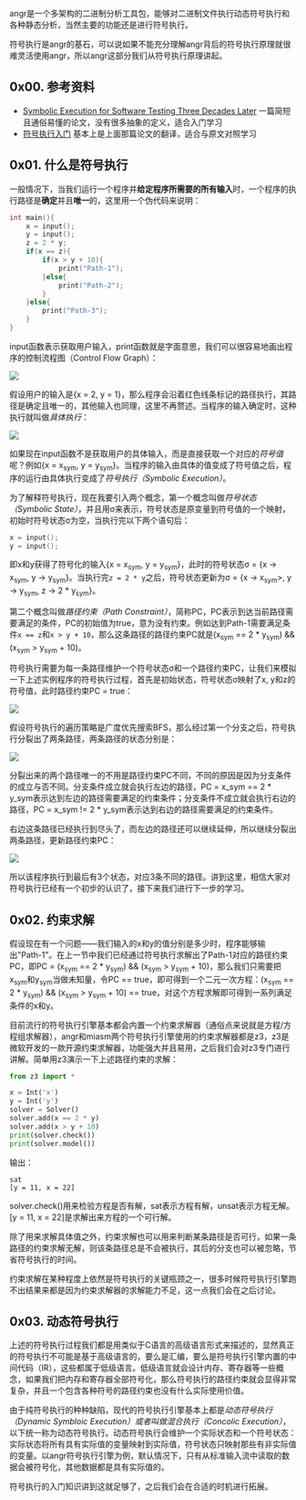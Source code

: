 angr是一个多架构的二进制分析工具包，能够对二进制文件执行动态符号执行和各种静态分析，当然主要的功能还是进行符号执行。

符号执行是angr的基石，可以说如果不能充分理解angr背后的符号执行原理就很难灵活使用angr，所以angr这部分我们从符号执行原理讲起。

## 0x00. 参考资料

- [Symbolic Execution for Software Testing Three Decades Later](attachment/0.符号执行入门/Symbolic%20Execution%20for%20Software%20Testing%20Three%20Decades%20Later.pdf) 一篇简短且通俗易懂的论文，没有很多抽象的定义，适合入门学习
- [符号执行入门](https://zhuanlan.zhihu.com/p/26927127) 基本上是上面那篇论文的翻译，适合与原文对照学习

## 0x01. 什么是符号执行

一般情况下，当我们运行一个程序并**给定程序所需要的所有输入**时，一个程序的执行路径是**确定**并且**唯一**的，这里用一个伪代码来说明：

```cpp
int main(){
    x = input();
    y = input();
    z = 2 * y;
    if(x == z){
        if(x > y + 10){
            print("Path-1");
        }else{
            print("Path-2");
        }
    }else{
        print("Path-3");
    }
}
```

input函数表示获取用户输入，print函数就是字面意思，我们可以很容易地画出程序的控制流程图（Control Flow Graph）：

![](img/CFG-1.png)

假设用户的输入是{x = 2, y = 1}，那么程序会沿着红色线条标记的路径执行，其路径是确定且唯一的，其他输入也同理，这里不再赘述。当程序的输入确定时，这种执行就叫做*具体执行*：

![](img/CFG-2.png)

如果现在input函数不是获取用户的具体输入，而是直接获取一个对应的*符号值*呢？例如{x = x<sub>sym</sub>, y = y<sub>sym</sub>}。当程序的输入由具体的值变成了符号值之后，程序的运行由具体执行变成了*符号执行（Symbolic Execution）*。

为了解释符号执行，现在我要引入两个概念，第一个概念叫做*符号状态（Symbolic State）*，并且用σ来表示，符号状态是原变量到符号值的一个映射，初始时符号状态σ为空，当执行完以下两个语句后：

```cpp
x = input();
y = input();
```

即x和y获得了符号化的输入{x = x<sub>sym</sub>, y = y<sub>sym</sub>}，此时的符号状态σ = {x → x<sub>sym</sub>, y → y<sub>sym</sub>}。当执行完`z = 2 * y`之后，符号状态更新为σ = {x → x<sub>sym</sub>>, y → y<sub>sym</sub>, z → 2 * y<sub>sym</sub>}。

第二个概念叫做*路径约束（Path Constraint）*，简称PC，PC表示到达当前路径需要满足的条件，PC的初始值为true，意为没有约束。例如达到Path-1需要满足条件`x == z`和`x > y + 10`，那么这条路径的路径约束PC就是(x<sub>sym</sub> == 2 * y<sub>sym</sub>) && (x<sub>sym</sub> > y<sub>sym</sub> + 10)。

符号执行需要为每一条路径维护一个符号状态σ和一个路径约束PC，让我们来模拟一下上述实例程序的符号执行过程，首先是初始状态，符号状态σ映射了x, y和z的符号值，此时路径约束PC = true：

![](img/SYM-CFG-1.png)

假设符号执行的遍历策略是广度优先搜索BFS，那么经过第一个分支之后，符号执行分裂出了两条路径，两条路径的状态分别是：

![](img/SYM-CFG-2.png)

分裂出来的两个路径唯一的不用是路径约束PC不同，不同的原因是因为分支条件的成立与否不同。分支条件成立就会执行左边的路径，PC = x_sym == 2 * y_sym表示达到左边的路径需要满足的约束条件；分支条件不成立就会执行右边的路径，PC = x_sym != 2 * y_sym表示达到右边的路径需要满足的约束条件。

右边这条路径已经执行到尽头了，而左边的路径还可以继续延伸，所以继续分裂出两条路径，更新路径约束PC：

![](img/SYM-CFG-3.png)

所以该程序执行到最后有3个状态，对应3条不同的路径。讲到这里，相信大家对符号执行已经有一个初步的认识了，接下来我们进行下一步的学习。

## 0x02. 约束求解

假设现在有一个问题——我们输入的x和y的值分别是多少时，程序能够输出"Path-1"。在上一节中我们已经通过符号执行求解出了Path-1对应的路径约束PC，即PC = (x<sub>sym</sub> == 2 * y<sub>sym</sub>) && (x<sub>sym</sub> > y<sub>sym</sub> + 10)，那么我们只需要把x<sub>sym</sub>和y<sub>sym</sub>当做未知量，令PC == true，即可得到一个二元一次方程：(x<sub>sym</sub> == 2 * y<sub>sym</sub>) && (x<sub>sym</sub> > y<sub>sym</sub> + 10) == true，对这个方程求解即可得到一系列满足条件的x和y。

目前流行的符号执行引擎基本都会内置一个约束求解器（通俗点来说就是方程/方程组求解器），angr和miasm两个符号执行引擎使用的约束求解器都是z3，z3是微软开发的一款开源约束求解器，功能强大并且易用，之后我们会对z3专门进行讲解。简单用z3演示一下上述路径约束的求解：

```python
from z3 import *

x = Int('x')
y = Int('y')
solver = Solver()
solver.add(x == 2 * y)
solver.add(x > y + 10)
print(solver.check())
print(solver.model())
```

输出：

```
sat
[y = 11, x = 22]
```

solver.check()用来检验方程是否有解，sat表示方程有解，unsat表示方程无解。[y = 11, x = 22]是求解出来方程的一个可行解。

除了用来求解具体值之外，约束求解也可以用来判断某条路径是否可行，如果一条路径的约束求解无解，则该条路径总是不会被执行，其后的分支也可以被忽略，节省符号执行的时间。

约束求解在某种程度上依然是符号执行的关键瓶颈之一，很多时候符号执行引擎跑不出结果来都是因为约束求解器的求解能力不足，这一点我们会在之后讨论。

## 0x03. 动态符号执行

上述的符号执行过程我们都是用类似于C语言的高级语言形式来描述的，显然真正的符号执行不可能是基于高级语言的，要么是汇编，要么是符号执行引擎内置的中间代码（IR），这些都属于低级语言。低级语言就会设计内存、寄存器等一些概念，如果我们把内存和寄存器全部符号化，那么符号执行的路径约束就会显得非常复杂，并且一个包含各种符号的路径约束也没有什么实际使用价值。

由于纯符号执行的种种缺陷，现代的符号执行引擎基本上都是*动态符号执行（Dynamic Symbloic Execution）*或者叫做*混合执行（Concolic Execution）*，以下统一称为动态符号执行。动态符号执行会维护一个实际状态和一个符号状态：实际状态将所有具有实际值的变量映射到实际值，符号状态只映射那些有非实际值的变量。以angr符号执行引擎为例，默认情况下，只有从标准输入流中读取的数据会被符号化，其他数据都是具有实际值的。

符号执行的入门知识讲到这就足够了，之后我们会在合适的时机进行拓展。

